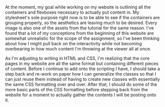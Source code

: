At the moment, my goal while working on my website is outlining all the containers and flexboxes necessary to actually put content in. My stylesheet's sole purpose right now is to be able to see if the containers are grouping properly, so the aesthetics are leaving much to be desired. Every image is also one of the assets from the tutorial for the same reason. I've found that a lot of my conceptions from the beginning of this website are somewhat unrealistic for the scope of the assignment, so I've been thinking about how I might pull back on the interactivity while not becoming overbearing in how much content I'm throwing at the viewer all at once.

As I'm adjusting to writing in HTML and CSS, I'm realizing that the core pages in my website are all the same format but containing different pieces of content. Before I continue to add onto the scripting I have, I should take a step back and re-work on paper how I can generalize the classes so that I can just reuse them instead of having to create new classes with essentially the same CSS formatting over and over. After that, I should do some of the more basic parts of the CSS formatting before stepping back from the website for a moment to actually gather the contents I will be posting onto it.
